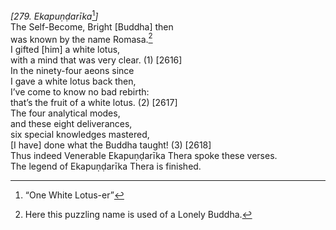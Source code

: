 *\[279. Ekapuṇḍarīka*[^1]*\]*  
The Self-Become, Bright \[Buddha\] then  
was known by the name Romasa.[^2]  
I gifted \[him\] a white lotus,  
with a mind that was very clear. (1) \[2616\]  
In the ninety-four aeons since  
I gave a white lotus back then,  
I’ve come to know no bad rebirth:  
that’s the fruit of a white lotus. (2) \[2617\]  
The four analytical modes,  
and these eight deliverances,  
six special knowledges mastered,  
\[I have\] done what the Buddha taught! (3) \[2618\]  
Thus indeed Venerable Ekapuṇḍarīka Thera spoke these verses.  
The legend of Ekapuṇḍarīka Thera is finished.  
[^1]: “One White Lotus-er”  
[^2]: Here this puzzling name is used of a Lonely Buddha.
